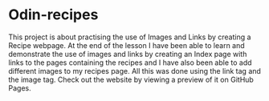 # Odin-recipes
This project is about practising the use of Images and Links by creating a Recipe webpage. 
At the end of the lesson I have been able to learn and demonstrate the use of images and links by creating an Index page with links to the pages containing the recipes and I have also been able to add different images to my recipes page. 
All this was done using the link tag and the image tag. 
Check out the website by viewing a preview of it on GitHub Pages.